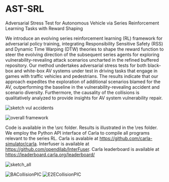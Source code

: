 # AST-SRL
Adversarial Stress Test for Autonomous Vehicle via Series Reinforcement Learning Tasks with Reward Shaping

We introduce an evolving series reinforcement learning (RL) framework for adversarial policy training, integrating Responsibility Sensitive Safety (RSS) and Dynamic Time Warping (DTW) theories to shape the reward function to steer the evolving direction of the subsequent series agents for exploring vulnerability-revealing attack scenarios uncharted in the refined buffered repository. Our method undertakes adversarial stress tests for both black-box and white-box AV systems under test in driving tasks that engage in games with traffic vehicles and pedestrians. The results indicate that our approach expedites the exploration of additional scenarios blamed for the AV, outperforming the baseline in the vulnerability-revealing accident and scenario diversity. Furthermore, the causality of the collisions is qualitatively analyzed to provide insights for AV system vulnerability repair.

![sketch vul accidents](https://github.com/caixxuan/AST-SRL/assets/110223255/b6049f91-5f60-44d3-93dc-c3e11570e6f2)

![overall framework](https://github.com/caixxuan/AST-SRL/assets/110223255/0786ef51-60b3-4f4b-8c5c-4b6110a7e9a1)

Code is available in the \src folder.
Results is illustrated in the \res folder.
We employ the Python API interface of Carla to compile all programs relevant to the series RL.
Carla is avalable at https://github.com/carla-simulator/carla.
Interfuser is available at https://github.com/opendilab/InterFuser.
Carla leaderboard is available at https://leaderboard.carla.org/leaderboard/

![sketch_all](https://github.com/caixxuan/AST-SRL/assets/110223255/841ac373-1693-4b1a-825c-d80bedca2a2b)

![BACollisionPIC](https://github.com/caixxuan/AST-SRL/assets/110223255/ef185175-b214-4f45-b261-26e70f792b5e)
![E2ECollisionPIC](https://github.com/caixxuan/AST-SRL/assets/110223255/646d0abd-aa9e-4bb3-88f1-508f5c098a42)
